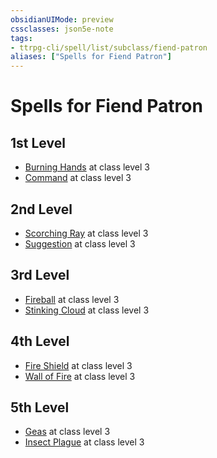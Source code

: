 ```yaml
---
obsidianUIMode: preview
cssclasses: json5e-note
tags:
- ttrpg-cli/spell/list/subclass/fiend-patron
aliases: ["Spells for Fiend Patron"]
---
```

# Spells for Fiend Patron

## 1st Level

- [Burning Hands](2-Mechanics/CLI/spells/burning-hands-xphb.md "XPHB") at class level 3
- [Command](2-Mechanics/CLI/spells/command-xphb.md "XPHB") at class level 3

## 2nd Level

- [Scorching Ray](2-Mechanics/CLI/spells/scorching-ray-xphb.md "XPHB") at class level 3
- [Suggestion](2-Mechanics/CLI/spells/suggestion-xphb.md "XPHB") at class level 3

## 3rd Level

- [Fireball](2-Mechanics/CLI/spells/fireball-xphb.md "XPHB") at class level 3
- [Stinking Cloud](2-Mechanics/CLI/spells/stinking-cloud-xphb.md "XPHB") at class level 3

## 4th Level

- [Fire Shield](2-Mechanics/CLI/spells/fire-shield-xphb.md "XPHB") at class level 3
- [Wall of Fire](2-Mechanics/CLI/spells/wall-of-fire-xphb.md "XPHB") at class level 3

## 5th Level

- [Geas](2-Mechanics/CLI/spells/geas-xphb.md "XPHB") at class level 3
- [Insect Plague](2-Mechanics/CLI/spells/insect-plague-xphb.md "XPHB") at class level 3